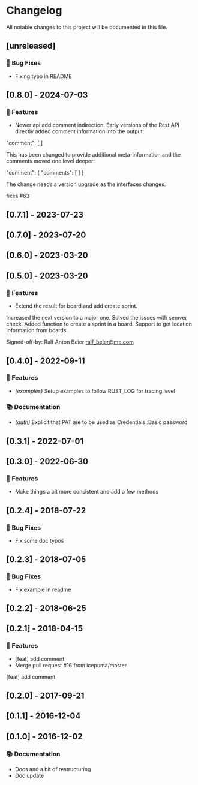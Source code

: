 # Changelog

All notable changes to this project will be documented in this file.

## [unreleased]

### 🐛 Bug Fixes

- Fixing typo in README

## [0.8.0] - 2024-07-03

### 🚀 Features

- Newer api add comment indirection.
Early versions of the Rest API directly added comment information into the output:

"comment": [ ]

This has been changed to provide additional meta-information and the comments moved one level deeper:

"comment": {
    "comments": [ ]
}

The change needs a version upgrade as the interfaces changes.

fixes #63

## [0.7.1] - 2023-07-23

## [0.7.0] - 2023-07-20

## [0.6.0] - 2023-03-20

## [0.5.0] - 2023-03-20

### 🚀 Features

- Extend the result for board and add create sprint.

Increased the next version to a major one.
Solved the issues with semver check.
Added function to create a sprint in a board.
Support to get location information from boards.

Signed-off-by: Ralf Anton Beier <ralf_beier@me.com>

## [0.4.0] - 2022-09-11

### 🚀 Features

- *(examples)* Setup examples to follow RUST_LOG for tracing level

### 📚 Documentation

- *(auth)* Explicit that PAT are to be used as Credentials::Basic password

## [0.3.1] - 2022-07-01

## [0.3.0] - 2022-06-30

### 🚀 Features

- Make things a bit more consistent and add a few methods

## [0.2.4] - 2018-07-22

### 🐛 Bug Fixes

- Fix some doc typos

## [0.2.3] - 2018-07-05

### 🐛 Bug Fixes

- Fix example in readme

## [0.2.2] - 2018-06-25

## [0.2.1] - 2018-04-15

### 🚀 Features

- [feat] add comment
- Merge pull request #16 from icepuma/master

[feat] add comment

## [0.2.0] - 2017-09-21

## [0.1.1] - 2016-12-04

## [0.1.0] - 2016-12-02

### 📚 Documentation

- Docs and a bit of restructuring
- Doc update

<!-- generated by git-cliff -->
